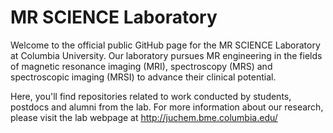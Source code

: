 # MR SCIENCE Laboratory
Welcome to the official public GitHub page for the MR SCIENCE Laboratory at Columbia University. Our laboratory pursues MR engineering in the fields of magnetic resonance imaging (MRI), spectroscopy (MRS) and spectroscopic imaging (MRSI) to advance their clinical potential.

Here, you'll find repositories related to work conducted by students, postdocs and alumni from the lab. For more information about our research, please visit the lab webpage at http://juchem.bme.columbia.edu/
